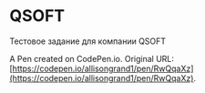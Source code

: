 # QSOFT 

Тестовое задание для компании QSOFT

A Pen created on CodePen.io. Original URL: [https://codepen.io/allisongrand1/pen/RwQqaXz](https://codepen.io/allisongrand1/pen/RwQqaXz).

